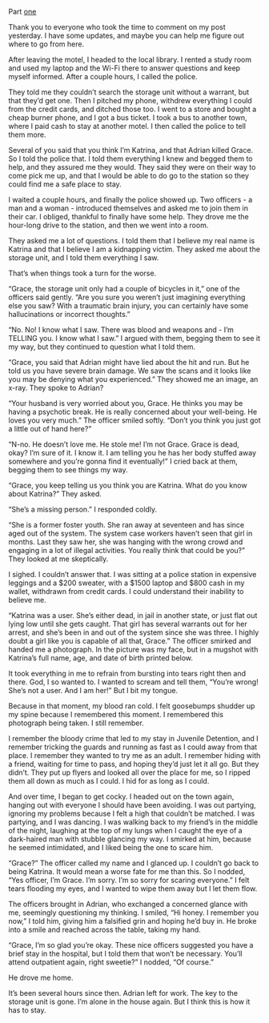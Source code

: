 Part [one](https://www.reddit.com/r/nosleep/comments/w19zkc/i_need_to_figure_this_out_before_he_finds_me/?utm_source=share&utm_medium=ios_app&utm_name=iossmf)


Thank you to everyone who took the time to comment on my post yesterday. I have some updates, and maybe you can help me figure out where to go from here. 

After leaving the motel, I headed to the local library. I rented a study room and used my laptop and the Wi-Fi there to answer questions and keep myself informed. After a couple hours, I called the police. 

They told me they couldn’t search the storage unit without a warrant, but that they’d get one. Then I pitched my phone, withdrew everything I could from the credit cards, and ditched those too. I went to a store and bought a cheap burner phone, and I got a bus ticket. I took a bus to another town, where I paid cash to stay at another motel. I then called the police to tell them more. 

Several of you said that you think I’m Katrina, and that Adrian killed Grace. So I told the police that. I told them everything I knew and begged them to help, and they assured me they would. They said they were on their way to come pick me up, and that I would be able to do go to the station so they could find me a safe place to stay. 

I waited a couple hours, and finally the police showed up. Two officers - a man and a woman - introduced themselves and asked me to join them in their car. I obliged, thankful to finally have some help. They drove me the hour-long drive to the station, and then we went into a room. 

They asked me a lot of questions. I told them that I believe my real name is Katrina and that I believe I am a kidnapping victim. They asked me about the storage unit, and I told them everything I saw. 

That’s when things took a turn for the worse. 

“Grace, the storage unit only had a couple of bicycles in it,” one of the officers said gently. “Are you sure you weren’t just imagining everything else you saw? With a traumatic brain injury, you can certainly have some hallucinations or incorrect thoughts.”

“No. No! I know what I saw. There was blood and weapons and - I’m TELLING you. I know what I saw.” I argued with them, begging them to see it my way, but they continued to question what I told them. 

“Grace, you said that Adrian might have lied about the hit and run. But he told us you have severe brain damage. We saw the scans and it looks like you may be denying what you experienced.” They showed me an image, an x-ray. They spoke to Adrian?

“Your husband is very worried about you, Grace. He thinks you may be having a psychotic break. He is really concerned about your well-being. He loves you very much.” The officer smiled softly. “Don’t you think you just got a little out of hand here?”

“N-no. He doesn’t love me. He stole me! I’m not Grace. Grace is dead, okay? I’m sure of it. I know it. I am telling you he has her body stuffed away somewhere and you’re gonna find it eventually!” I cried back at them, begging them to see things my way. 

“Grace, you keep telling us you think you are Katrina. What do you know about Katrina?” They asked. 

“She’s a missing person.” I responded coldly. 

“She is a former foster youth. She ran away at seventeen and has since aged out of the system.  The system case workers haven’t seen that girl in months. Last they saw her, she was hanging with the wrong crowd and engaging in a lot of illegal activities. You really think that could be you?” They looked at me skeptically. 

I sighed. I couldn’t answer that. I was sitting at a police station in expensive leggings and a $200 sweater, with a $1500 laptop and $800 cash in my wallet, withdrawn from credit cards. I could understand their inability to believe me. 

“Katrina was a user. She’s either dead, in jail in another state, or just flat out lying low until she gets caught. That girl has several warrants out for her arrest, and she’s been in and out of the system since she was three. I highly doubt a girl like you is capable of all that, Grace.” The officer smirked and handed me a photograph. In the picture was my face, but in a mugshot with Katrina’s full name, age, and date of birth printed below. 

It took everything in me to refrain from bursting into tears right then and there. God, I so wanted to. I wanted to scream and tell them, “You’re wrong! She’s not a user. And I am her!” But I bit my tongue. 

Because in that moment, my blood ran cold. I felt goosebumps shudder up my spine because I remembered this moment. I remembered this photograph being taken. I still remember. 

 I remember the bloody crime that led to my stay in Juvenile Detention, and I remember tricking the guards and running as fast as I could away from that place. I remember they wanted to try me as an adult. I remember hiding with a friend, waiting for time to pass, and hoping they’d just let it all go. But they didn’t. They put up flyers and looked all over the place for me, so I ripped them all down as much as I could. I hid for as long as I could. 

And over time, I began to get cocky. I headed out on the town again, hanging out with everyone I should have been avoiding. I was out partying, ignoring my problems because I felt a high that couldn’t be matched. I was partying, and I was dancing. I was walking back to my friend’s in the middle of the night, laughing at the top of my lungs when I caught the eye of a dark-haired man with stubble glancing my way. I smirked at him, because he seemed intimidated, and I liked being the one to scare him. 

“Grace?” The officer called my name and I glanced up. I couldn’t go back to being Katrina. It would mean a worse fate for me than this. So I nodded, “Yes officer, I’m Grace. I’m sorry. I’m so sorry for scaring everyone.” I felt tears flooding my eyes, and I wanted to wipe them away but I let them flow. 

The officers brought in Adrian, who exchanged a concerned glance with me, seemingly questioning my thinking. I smiled, “Hi honey. I remember you now,” I told him, giving him a falsified grin and hoping he’d buy in. He broke into a smile and reached across the table, taking my hand. 

“Grace, I’m so glad you’re okay. These nice officers suggested you have a brief stay in the hospital, but I told them that won’t be necessary. You’ll attend outpatient again, right sweetie?” I nodded, “Of course.”

He drove me home. 

It’s been several hours since then. Adrian left for work. The key to the storage unit is gone. I’m alone in the house again. But I think this is how it has to stay.